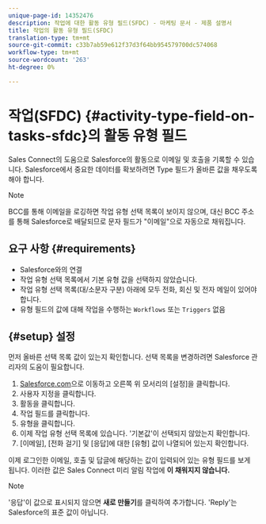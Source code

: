 ```yaml
---
unique-page-id: 14352476
description: 작업에 대한 활동 유형 필드(SFDC) - 마케팅 문서 - 제품 설명서
title: 작업의 활동 유형 필드(SFDC)
translation-type: tm+mt
source-git-commit: c33b7ab59e612f37d3f64bb954579700dc574068
workflow-type: tm+mt
source-wordcount: '263'
ht-degree: 0%

---
```



# 작업(SFDC) {#activity-type-field-on-tasks-sfdc}의 활동 유형 필드

Sales Connect의 도움으로 Salesforce의 활동으로 이메일 및 호출을 기록할 수 있습니다. Salesforce에서 중요한 데이터를 확보하려면 Type 필드가 올바른 값을 채우도록 해야 합니다.

>[!NOTE]
>
>BCC를 통해 이메일을 로깅하면 작업 유형 선택 목록이 보이지 않으며, 대신 BCC 주소를 통해 Salesforce로 배달되므로 문자 필드가 &quot;이메일&quot;으로 자동으로 채워집니다.

## 요구 사항 {#requirements}

* Salesforce와의 연결
* 작업 유형 선택 목록에서 기본 유형 값을 선택하지 않았습니다.
* 작업 유형 선택 목록(대/소문자 구분) 아래에 모두 전화, 회신 및 전자 메일이 있어야 합니다.
* 유형 필드의 값에 대해 작업을 수행하는 `Workflows` 또는 `Triggers` 없음

## {#setup} 설정

먼저 올바른 선택 목록 값이 있는지 확인합니다. 선택 목록을 변경하려면 Salesforce 관리자의 도움이 필요합니다.

1. [Salesforce.com](http://Salesforce.com)으로 이동하고 오른쪽 위 모서리의 [설정]을 클릭합니다.
1. 사용자 지정을 클릭합니다.
1. 활동을 클릭합니다.
1. 작업 필드를 클릭합니다.
1. 유형을 클릭합니다.
1. 이제 작업 유형 선택 목록에 있습니다. &#39;기본값&#39;이 선택되지 않았는지 확인합니다.
1. [이메일], [전화 걸기] 및 [응답]에 대한 [유형] 값이 나열되어 있는지 확인합니다.

이제 로그인한 이메일, 호출 및 답글에 해당하는 값이 입력되어 있는 유형 필드를 보게 됩니다. 이러한 값은 Sales Connect 미리 알림 작업에 **이 채워지지 않습니다.**

>[!NOTE]
>
>&#39;응답&#39;이 값으로 표시되지 않으면 **새로 만들기**&#x200B;를 클릭하여 추가합니다. &#39;Reply&#39;는 Salesforce의 표준 값이 아닙니다.
